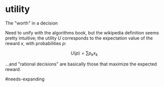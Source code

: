 # utility

The "worth" in a decision

Need to unify with the algorithms book, but the wikipedia definition seems pretty intuitive; the utility $U$ corresponds to the expectation value of the reward $x$, with probabilities $p$:

$$U(p) = \sum p_k x_k$$

...and "rational decisions" are basically those that maximize the expected reward.

#needs-expanding